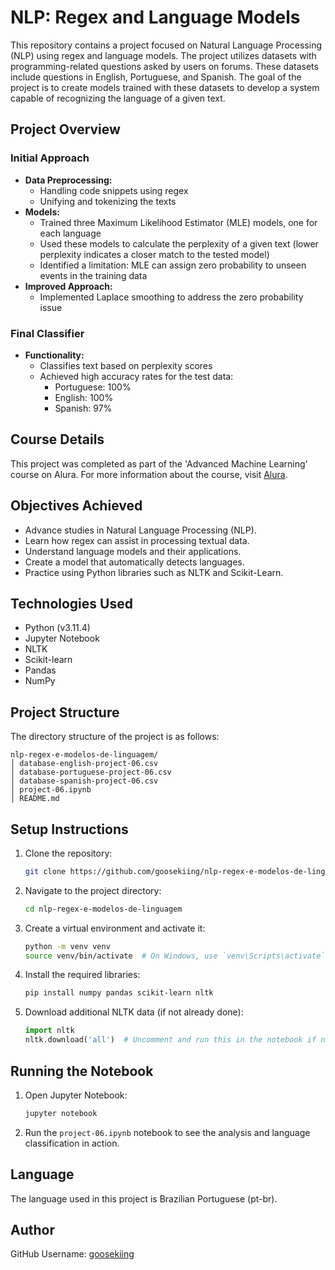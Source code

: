 # NLP: Regex and Language Models

This repository contains a project focused on Natural Language Processing (NLP) using regex and language models. The project utilizes datasets with programming-related questions asked by users on forums. These datasets include questions in English, Portuguese, and Spanish. The goal of the project is to create models trained with these datasets to develop a system capable of recognizing the language of a given text.

## Project Overview

### Initial Approach
- **Data Preprocessing:**
  - Handling code snippets using regex
  - Unifying and tokenizing the texts
- **Models:**
  - Trained three Maximum Likelihood Estimator (MLE) models, one for each language
  - Used these models to calculate the perplexity of a given text (lower perplexity indicates a closer match to the tested model)
  - Identified a limitation: MLE can assign zero probability to unseen events in the training data
- **Improved Approach:**
  - Implemented Laplace smoothing to address the zero probability issue

### Final Classifier
- **Functionality:** 
  - Classifies text based on perplexity scores
  - Achieved high accuracy rates for the test data:
    - Portuguese: 100%
    - English: 100%
    - Spanish: 97%

## Course Details
This project was completed as part of the 'Advanced Machine Learning' course on Alura. For more information about the course, visit [Alura](https://cursos.alura.com.br/formacao-machine-learning-avancada).

## Objectives Achieved
- Advance studies in Natural Language Processing (NLP).
- Learn how regex can assist in processing textual data.
- Understand language models and their applications.
- Create a model that automatically detects languages.
- Practice using Python libraries such as NLTK and Scikit-Learn.

## Technologies Used
- Python (v3.11.4)
- Jupyter Notebook
- NLTK
- Scikit-learn
- Pandas
- NumPy

## Project Structure
The directory structure of the project is as follows:
```
nlp-regex-e-modelos-de-linguagem/
│ database-english-project-06.csv
│ database-portuguese-project-06.csv
│ database-spanish-project-06.csv
│ project-06.ipynb
│ README.md
```

## Setup Instructions
1. Clone the repository:
   ```sh
   git clone https://github.com/goosekiing/nlp-regex-e-modelos-de-linguagem.git
   ```
2. Navigate to the project directory:
   ```sh
   cd nlp-regex-e-modelos-de-linguagem
   ```
3. Create a virtual environment and activate it:
   ```sh
   python -m venv venv
   source venv/bin/activate  # On Windows, use `venv\Scripts\activate`
   ```
4. Install the required libraries:
   ```sh
   pip install numpy pandas scikit-learn nltk
   ```
5. Download additional NLTK data (if not already done):
   ```python
   import nltk
   nltk.download('all')  # Uncomment and run this in the notebook if needed
   ```

## Running the Notebook
1. Open Jupyter Notebook:
   ```sh
   jupyter notebook
   ```
2. Run the `project-06.ipynb` notebook to see the analysis and language classification in action.

## Language
The language used in this project is Brazilian Portuguese (pt-br).

## Author
GitHub Username: [goosekiing](https://github.com/goosekiing)
